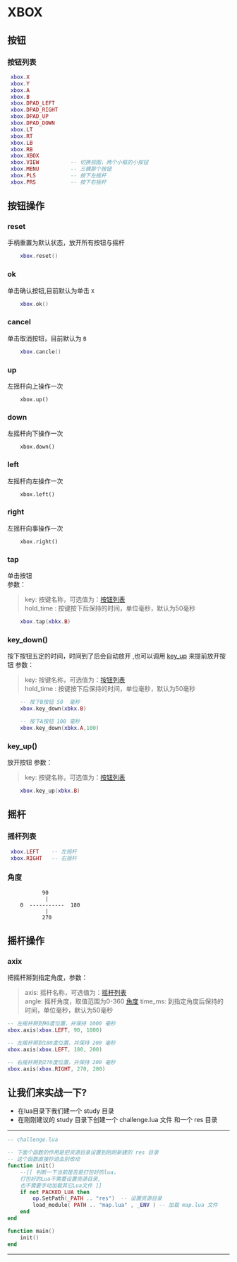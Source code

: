 
# XBOX

## 按钮
### 按钮列表
```lua
 xbox.X            
 xbox.Y            
 xbox.A            
 xbox.B            
 xbox.DPAD_LEFT    
 xbox.DPAD_RIGHT   
 xbox.DPAD_UP      
 xbox.DPAD_DOWN    
 xbox.LT           
 xbox.RT           
 xbox.LB            
 xbox.RB            
 xbox.XBOX          
 xbox.VIEW          -- 切换视图，两个小框的小按钮 
 xbox.MENU          -- 三横那个按钮
 xbox.PLS           -- 按下左摇杆  
 xbox.PRS           -- 按下右摇杆  
```

## 按钮操作
### reset
手柄重置为默认状态，放开所有按钮与摇杆
```lua
    xbox.reset()
```

### ok
单击确认按钮,目前默认为单击 `X`
```lua
    xbox.ok()
```
### cancel
单击取消按钮，目前默认为 `B`
```lua
    xbox.cancle()
```
### up
左摇杆向上操作一次
```
    xbox.up()
```
### down
左摇杆向下操作一次
```
    xbox.down()
```
### left
左摇杆向左操作一次
```
    xbox.left()
```
### right
左摇杆向事操作一次
```
    xbox.right()
```

### tap
单击按钮  
参数：  
> key: 按键名称，可选值为：[按钮列表](#按钮列表)  
> hold_time : 按键按下后保持的时间，单位毫秒，默认为50毫秒    
```lua
    xbox.tap(xbkx.B)
```

### key_down()
按下按钮五定的时间，时间到了后会自动放开 ,也可以调用 [key_up](#key_up) 来提前放开按钮
参数：  
> key: 按键名称，可选值为：[按钮列表](#按钮列表)  
> hold_time : 按键按下后保持的时间，单位毫秒，默认为50毫秒  
```lua
    -- 按下B按钮 50  毫秒
    xbox.key_down(xbkx.B)

    -- 按下A按钮 100 毫秒
    xbox.key_down(xbkx.A,100)
```

### key_up()
放开按钮
参数：  
> key: 按键名称，可选值为：[按钮列表](#按钮列表)  
```lua
    xbox.key_up(xbkx.B)
```

## 摇杆

### 摇杆列表
```lua
 xbox.LEFT    -- 左摇杆
 xbox.RIGHT   -- 右摇杆
```

### 角度
```
           90
            |
    0  -----------  180
            |
           270 
```



## 摇杆操作
### axix  
把摇杆掰到指定角度，参数：  
> axis:    摇杆名称，可选值为：[摇杆列表](#摇杆列表)  
> angle:   摇杆角度，取值范围为0-360 [角度](#角度)
> time_ms: 到指定角度后保持的时间，单位毫秒，默认为50毫秒  

```lua
-- 左摇杆掰到90度位置，并保持 1000 毫秒
xbox.axis(xbox.LEFT, 90, 1000)

-- 左摇杆掰到180度位置，并保持 200 毫秒
xbox.axis(xbox.LEFT, 180, 200)

-- 右摇杆掰到270度位置，并保持 200 毫秒
xbox.axis(xbox.RIGHT, 270, 200)

```


## 让我们来实战一下?
* 在lua目录下我们建一个 study 目录
* 在刚刚建议的 study 目录下创建一个 challenge.lua 文件 和一个 res 目录   

--------------

```lua
-- challenge.lua

-- 下面个函数的作用是把资源目录设置到刚刚新建的 res 目录
-- 这个函数直接抄进去别改动
function init()
    --[[ 判断一下当前是否是打包好的lua，
    打包好的Lua不需要设置资源目录,
    也不需要手动加载其它Lua文件 ]]
    if not PACKED_LUA then  
        op.SetPath(_PATH .. "res")  -- 设置资源目录
        load_module( PATH .. "map.lua" , _ENV ) -- 加载 map.lua 文件
    end
end

function main()
    init()
end

```


--------------